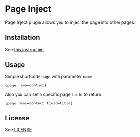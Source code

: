 # Page Inject
Page Inject plugin allows you to inject the page into other pages.

## Installation
See [this instruction](http://morfy.org/documentation/plugins/plugins-installation)

## Usage

Simple shortcode `page` with parameter `name`

```
{page name=contact}
```

Also you can set a specific page `field` to return

```
{page name=contact field=title}
```

## License
See [LICENSE](https://github.com/morfy-cms/morfy-plugin-page-inject/blob/master/LICENSE)
